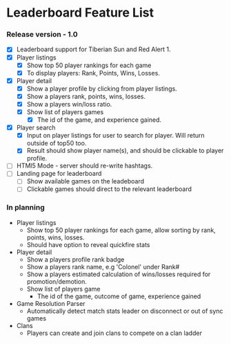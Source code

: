 # Leaderboard Feature List

### Release version - 1.0
- [x] Leaderboard support for Tiberian Sun and Red Alert 1.
- [x] Player listings
  - [x] Show top 50 player rankings for each game
  - [x] To display players: Rank, Points, Wins, Losses.
- [x] Player detail
  - [x] Show a player profile by clicking from player listings.
  - [x] Show a players rank, points, wins, losses.
  - [x] Show a players win/loss ratio.
  - [x] Show list of players games
    - [x] The id of the game, and experience gained.
- [x] Player search
  - [x] Input on player listings for user to search for player. Will return outside of top50 too.
  - [x] Result should show player name(s), and should be clickable to player profile.
- [ ] HTMl5 Mode - server should re-write hashtags.
- [ ] Landing page for leaderboard
  - [ ] Show available games on the leadeboard 
  - [ ] Clickable games should direct to the relevant leaderboard
  
### In planning

- Player listings
  - Show top 50 player rankings for each game, allow sorting by rank, points, wins, losses.
  - Should have option to reveal quickfire stats
- Player detail
  - Show a players profile rank badge
  - Show a players rank name, e.g 'Colonel' under Rank#
  - Show a players estimated calculation of wins/losses required for promotion/demotion.
  - Show list of players game
    - The id of the game, outcome of game, experience gained
- Game Resolution Parser
  - Automatically detect match stats leader on disconnect or out of sync games
- Clans
  - Players can create and join clans to compete on a clan ladder
